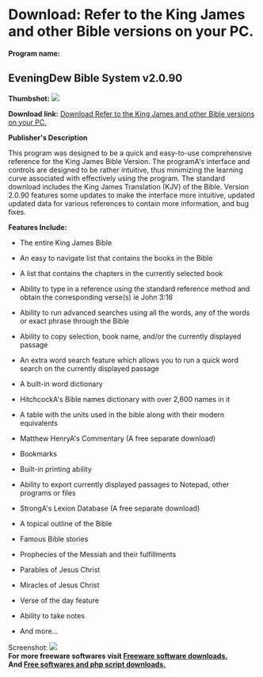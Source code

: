 # Download: Refer to the King James and other Bible versions on your PC.

**Program name:**

## EveningDew Bible System v2.0.90

  
**Thumbshot:** ![](http://www.freewarefiles.com/screenshot/eveningdew_md.gif)   
  
**Download link:** [Download Refer to the King James and other Bible versions on your PC.](http://freesoftwares.boysofts.com/EveningDew-Bible-System-V_program_12843.html)  
  


**Publisher's Description**  
  


This program was designed to be a quick and easy-to-use comprehensive reference for the King James Bible Version. The programA's interface and controls are designed to be rather intuitive, thus minimizing the learning curve associated with effectively using the program. The standard download includes the King James Translation (KJV) of the Bible. Version 2.0.90 features some updates to make the interface more intuitive, updated updated data for various references to contain more information, and bug fixes. 

**Features Include:**

  * The entire King James Bible   
  

  * An easy to navigate list that contains the books in the Bible   
  

  * A list that contains the chapters in the currently selected book   
  

  * Ability to type in a reference using the standard reference method and obtain the corresponding verse(s) ie John 3:16   
  

  * Ability to run advanced searches using all the words, any of the words or exact phrase through the Bible   
  

  * Ability to copy selection, book name, and/or the currently displayed passage   
  

  * An extra word search feature which allows you to run a quick word search on the currently displayed passage   
  

  * A built-in word dictionary   
  

  * HitchcockA's Bible names dictionary with over 2,600 names in it   
  

  * A table with the units used in the bible along with their modern equivalents   
  

  * Matthew HenryA's Commentary (A free separate download)   
  

  * Bookmarks   
  

  * Built-in printing ability   
  

  * Ability to export currently displayed passages to Notepad, other programs or files   
  

  * StrongA's Lexion Database (A free separate download)   
  

  * A topical outline of the Bible   
  

  * Famous Bible stories   
  

  * Prophecies of the Messiah and their fulfillments   
  

  * Parables of Jesus Christ   
  

  * Miracles of Jesus Christ   
  

  * Verse of the day feature   
  

  * Ability to take notes   
  

  * And more...   
  


  
  
Screenshot: ![](http://www.freewarefiles.com/screenshot/eveningdew.gif)   
**For more freeware softwares visit [Freeware software downloads.](http://freesoftwares.boysofts.com/)**   
**And [Free softwares and php script downloads.](http://www.boysofts.com/)**
